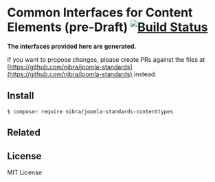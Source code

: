 # Common Interfaces for Content Elements (pre-Draft) [![Build Status](https://travis-ci.org/nibra/joomla-standards-contenttypes.svg?branch=master)](https://travis-ci.org/nibra/joomla-standards-contenttypes)

**The interfaces provided here are generated.**

If you want to propose changes, please create PRs against the files at [https://github.com/nibra/joomla-standards](https://github.com/nibra/joomla-standards) instead.


## Install

```
$ composer require nibra/joomla-standards-contenttypes
```


## Related


## License

MIT License
